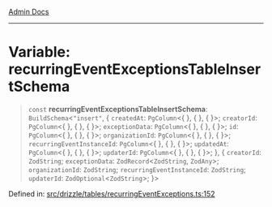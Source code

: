 [Admin Docs](/)

***

# Variable: recurringEventExceptionsTableInsertSchema

> `const` **recurringEventExceptionsTableInsertSchema**: `BuildSchema`\<`"insert"`, \{ `createdAt`: `PgColumn`\<\{ \}, \{ \}, \{ \}\>; `creatorId`: `PgColumn`\<\{ \}, \{ \}, \{ \}\>; `exceptionData`: `PgColumn`\<\{ \}, \{ \}, \{ \}\>; `id`: `PgColumn`\<\{ \}, \{ \}, \{ \}\>; `organizationId`: `PgColumn`\<\{ \}, \{ \}, \{ \}\>; `recurringEventInstanceId`: `PgColumn`\<\{ \}, \{ \}, \{ \}\>; `updatedAt`: `PgColumn`\<\{ \}, \{ \}, \{ \}\>; `updaterId`: `PgColumn`\<\{ \}, \{ \}, \{ \}\>; \}, \{ `creatorId`: `ZodString`; `exceptionData`: `ZodRecord`\<`ZodString`, `ZodAny`\>; `organizationId`: `ZodString`; `recurringEventInstanceId`: `ZodString`; `updaterId`: `ZodOptional`\<`ZodString`\>; \}\>

Defined in: [src/drizzle/tables/recurringEventExceptions.ts:152](https://github.com/Sourya07/talawa-api/blob/cfbd515d04ffba748b09232a33807f1845dd1878/src/drizzle/tables/recurringEventExceptions.ts#L152)

